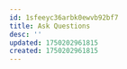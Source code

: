 ```yaml
---
id: 1sfeeyc36arbk0ewvb92bf7
title: Ask Questions
desc: ''
updated: 1750202961815
created: 1750202961815
---
```

